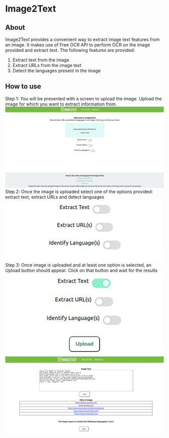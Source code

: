 # Image2Text
## About
Image2Text provides a convenient way to extract image text features from an image. It makes use of Free OCR API to perform OCR on the image provided and extract text.
The following features are provided:
1. Extract text from the image
2. Extract URLs from the image text
3. Detect the languages present in the image

## How to use
Step 1: You will be presented with a screen to upload the image. Upload the image for which you want to extract information from.
![Step 1](frontend/public/step1.png?raw=true)
Step 2: Once the image is uploaded select one of the options provided: extract text, extract URLs and detect languages
![Step 2](frontend/public/step2.png?raw=true)
Step 3: Once image is uploaded and at least one option is selected, an Upload button should appear. Click on that button and wait for the results
![Step 3](frontend/public/step3.png?raw=true)
![Results](frontend/public/results.png?raw=true)
